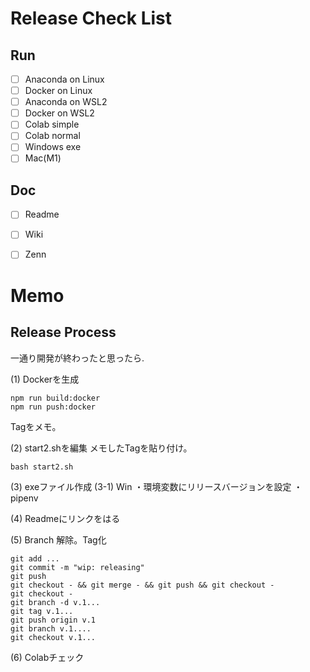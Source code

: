 # Release Check List
## Run
- [ ] Anaconda on Linux
- [ ] Docker on Linux
- [ ] Anaconda on WSL2
- [ ] Docker on WSL2
- [ ] Colab simple
- [ ] Colab normal
- [ ] Windows exe
- [ ] Mac(M1)

## Doc
- [ ] Readme
- [ ] Wiki
- [ ] Zenn


# Memo
## Release Process
一通り開発が終わったと思ったら.

(1) Dockerを生成
```
npm run build:docker
npm run push:docker
```
Tagをメモ。

(2) start2.shを編集
メモしたTagを貼り付け。
```
bash start2.sh
```

(3) exeファイル作成
(3-1) Win
・環境変数にリリースバージョンを設定
・pipenv

(4) Readmeにリンクをはる

(5) Branch 解除。Tag化
```
git add ...
git commit -m "wip: releasing"
git push
git checkout - && git merge - && git push && git checkout -
git checkout -
git branch -d v.1...
git tag v.1...
git push origin v.1
git branch v.1....
git checkout v.1...
```
(6) Colabチェック
